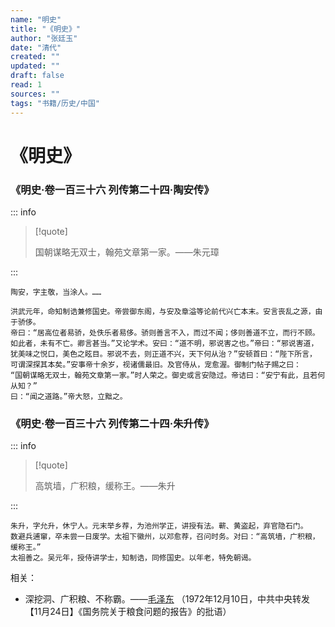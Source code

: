 ```yaml
---
name: "明史"
title: "《明史》"
author: "张廷玉"
date: "清代"
created: ""
updated: ""
draft: false
read: 1
sources: ""
tags: "书籍/历史/中国"
---
```


# 《明史》

### 《明史·卷一百三十六 列传第二十四·陶安传》

::: info

> [!quote]
>
> 国朝谋略无双士，翰苑文章第一家。——朱元璋

:::

```
陶安，字主敬，当涂人。……

洪武元年，命知制诰兼修国史。帝尝御东阁，与安及章溢等论前代兴亡本末。安言丧乱之源，由于骄侈。
帝曰：“居高位者易骄，处佚乐者易侈。骄则善言不入，而过不闻；侈则善道不立，而行不顾。
如此者，未有不亡。卿言甚当。”又论学术。安曰：“道不明，邪说害之也。”帝曰：“邪说害道，
犹美味之悦口，美色之眩目。邪说不去，则正道不兴，天下何从治？”安顿首曰：“陛下所言，
可谓深探其本矣。”安事帝十余岁，视诸儒最旧。及官侍从，宠愈渥。御制门帖子赐之曰：
“国朝谋略无双士，翰苑文章第一家。”时人荣之。御史或言安隐过。帝诘曰：“安宁有此，且若何从知？”
曰：“闻之道路。”帝大怒，立黜之。
```

### 《明史·卷一百三十六 列传第二十四·朱升传》

::: info

> [!quote]
>
> 高筑墙，广积粮，缓称王。——朱升

:::

```
朱升，字允升，休宁人。元末举乡荐，为池州学正，讲授有法。蕲、黄盗起，弃官隐石门。
数避兵逋窜，卒未尝一日废学。太祖下徽州，以邓愈荐，召问时务。对曰：“高筑墙，广积粮，缓称王。”
太祖善之。吴元年，授侍讲学士，知制诰，同修国史。以年老，特免朝谒。
```

相关：

- 深挖洞、广积粮、不称霸。——[毛泽东](../wiki/毛泽东.md)
（1972年12月10日，中共中央转发【11月24日】《国务院关于粮食问题的报告》的批语）
